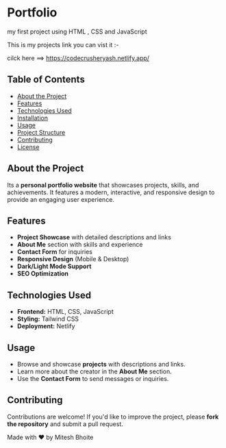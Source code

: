 # Portfolio
my first project using HTML , CSS and JavaScript

This is my projects link you can vist it :-

cilck here ==> https://codecrusheryash.netlify.app/



## Table of Contents

- [About the Project](#about-the-project)
- [Features](#features)
- [Technologies Used](#technologies-used)
- [Installation](#installation)
- [Usage](#usage)
- [Project Structure](#project-structure)
- [Contributing](#contributing)
- [License](#license)

## About the Project

Its a **personal portfolio website** that showcases projects, skills, and achievements. It features a modern, interactive, and responsive design to provide an engaging user experience. 

## Features

- **Project Showcase** with detailed descriptions and links
- **About Me** section with skills and experience
- **Contact Form** for inquiries
- **Responsive Design** (Mobile & Desktop)
- **Dark/Light Mode Support**
- **SEO Optimization**

## Technologies Used

- **Frontend:** HTML, CSS, JavaScript
- **Styling:** Tailwind CSS 
- **Deployment:** Netlify

## Usage

- Browse and showcase **projects** with descriptions and links.
- Learn more about the creator in the **About Me** section.
- Use the **Contact Form** to send messages or inquiries.

## Contributing

Contributions are welcome! If you'd like to improve the project, please **fork the repository** and submit a pull request.



Made with ❤️ by Mitesh Bhoite
